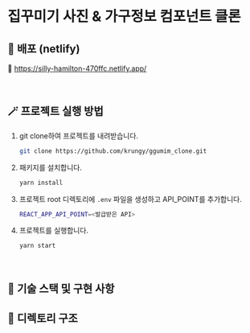 <h1>집꾸미기 사진 & 가구정보 컴포넌트 클론</h1>

## 🚀 배포 (netlify)
🔗 https://silly-hamilton-470ffc.netlify.app/

<br>

## 🪄 프로젝트 실행 방법
1. git clone하여 프로젝트를 내려받습니다.
    ```bash
    git clone https://github.com/krungy/ggumim_clone.git
    ```
2. 패키지를 설치합니다.
    ```bash
    yarn install
    ```
3. 프로젝트 root 디렉토리에 `.env` 파일을 생성하고 API_POINT를 추가합니다.
    ```bash
    REACT_APP_API_POINT=<발급받은 API>
    ```
4. 프로젝트를 실행합니다.
    ```bash
    yarn start
    ```

<br>

## 🧰 기술 스택 및 구현 사항
<!-- ![](https://img.shields.io/badge/JavaScript-323330?style=for-the-badge&logo=javascript&logoColor=F7DF1E) ![](https://img.shields.io/badge/React-20232A?style=for-the-badge&logo=react&logoColor=61DAFB) ![](https://img.shields.io/badge/styled--components-DB7093?style=for-the-badge&logo=styled-components&logoColor=white) 

## 📚 전체 구현사항
- 상품등록 어드민 페이지를 구현합니다.

### ⏰ 노출 및 판매기간 설정_고동현
- [x] 제한 없음 (default): 기본 선택되게 설정함
- [x] 달력 및 시간 지정은 DateTimePicker(MUI)를 사용해서 만듦
- [x] 노출 기간이 만료된 경우에도 입력한 노출 기간 데이터 계속 표시
- [x] 시작 DATE INPUT이 선택되면 만료 DATE INPUT은 시작 DATE INPUT보다 과거의 시간을 선택되지 못하게 함.

### 📝 상품 기본 정보_박정훈
#### 카테고리
- [x] 체크박스 선택을 통해 해당 상품에 카테고리를 지정할 수 있음
- [x] 체크박스 지정 해제 또는 선택된 카테고리 X 버튼을 통해 카테 고리 지정을 해제할 수 있음
- [x] 복수의 카테고리 지정 가능

#### 필터태그
- [x] 필터태그 검색창 포커스시, 필터태그에 등록되어 있는 모든 필터 태그가 제공
- [x] 필터태그 검색 시, ‘자’를 기준 텍스트 일치값순으로 검색결과 제공
- [x] 검색 결과가 없는 경우 ‘검색 결과 없음’ 안내
- [x] 검색한 필터태그 TAP시, 해당 필터태그 지정됨
- [x] 지정된 태그는 검색창 아래에 표시
- [x] 지정된 태그 [X] 버튼 TAP시, 지정해제됨


### 🗂 상품 옵션_최효정
- [x] 상품 등록 시, 필수로 옵션 1개 이상을 등록으로 제어함
- [x] 옵션은 옵션 세트 추가를 통해 등록할 수 있음(옵션세트 = 이미지 + 옵션)
- [x] 옵션 세트 추가 화면 표시 구현
- [x] “추가 옵션 상품 등록” 버튼 TAP 시, 추가옵션 등록 SELL 추가됨
- [x] 옵션은 옵션 세트내에서 1개이상 생성할 수 있음
- [x] 할인율 기능 구현


### 🥩 상품 소개 이미지 & 구매자 추천 이미지_이소진
- [x] 업로드 컴포넌트 구현
- [x] 여러 파일 업로드 / 단일 파일 업로드를 구분하여 구현
- [x] 업로드 컴포넌트를 이용한 이미지 파일명 추출 & 상태 관리
- [x] 복수의 업로드된 파일명 개별 삭제 기능 구현
- [x] Domain 단위의 컴포넌트를 통해 재사용성 고려

### 🏷 상품 정보 고시_이소진
- [x] 정보 고시의 추가 / 제거 기능 구현
- [x] 정보 고시 추가 시, index 숫서로 생성 순서 구현
- [x] 정보 고시 기본 input 데이터 고정
- [x] 정보 고시 항목 추가 / 제거 기능 구현

### 🚚 상품 배송 설정_고동현
- [x] 사용자 배송일 출발일 지정, 방문 수령 토글 버튼 활성화 시, 선주문 예약 배송 비활성화 상태로 전환
- [x] 선 주문 예약 배송 지정 토글 활성화 시, 사용자 배송 출발일 지정 및 방문수령 일괄 비활성화 상태로 전환
- [x] 주문 시간: MUI의 DatePicker를 이용해서 각각의 날짜 선택 시 value를 가져오고, 그 value에 따라 기간을 설정하게 만듦
- [x] 주문 시간 종료 시, 선주문 예약 배송 비활성화
- [x] 새벽 / 일반 배송 출고일: 주문 시간 이전의 날짜를 선택할 수 없게 만듦
- [x] 새벽 / 일반 배송 출고일에 잘못된 시간 입력 시 ALERT 발생 

### ✨ 상품 혜택 허용 설정 & 기타 설정_고동현
- [x] 토글을 이용해서 상품 혜택 및 기타 설정 제작
- [x] 마일리지 ON default, 감사 카드 제공 OFF default 토글

<br> -->

## 📂 디렉토리 구조
<!-- 
```bash
.
├── assets
├── class
├── components
│   ├── base
│   │   ├── Button
│   │   ├── CheckBox
│   │   ├── ContentContainer
│   │   ├── ContentItem
│   │   ├── DateInput
│   │   ├── Icon
│   │   ├── Input
│   │   ├── RadioBox
│   │   ├── Toggle
│   │   └── Upload
│   └── domain
│       ├── Benefit
│       ├── Delivery
│       │   ├── DateInputContainer
│       │   └── DeliveryAlert
│       ├── ImageUploadContainer
│       ├── ImageUploadSection
│       ├── Layout
│       │   ├── NavBar
│       │   └── NavButton
│       ├── OptionSelector
│       │   ├── AdditionalItem
│       │   ├── OptionItem
│       │   └── ProductItem
│       ├── Others
│       ├── Period
│       │   └── RadioList
│       ├── ProductBaseInfo
│       │   ├── FIlterTag
│       │   └── SelectedTags
│       └── ProductInformationNotice
│           └── InformationContentContainer
├── hooks
├── styles
└── utils
```
 -->
